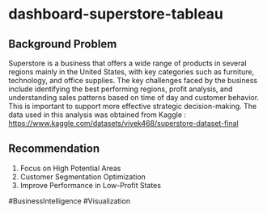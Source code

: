 # dashboard-superstore-tableau

## Background Problem
Superstore is a business that offers a wide range of products in several regions mainly in the United States, with key categories such as furniture, technology, and office supplies. The key challenges faced by the business include identifying the best performing regions, profit analysis, and understanding sales patterns based on time of day and customer behavior. This is important to support more effective strategic decision-making. The data used in this analysis was obtained from Kaggle : https://www.kaggle.com/datasets/vivek468/superstore-dataset-final

## Recommendation
1. Focus on High Potential Areas
2. Customer Segmentation Optimization
3. Improve Performance in Low-Profit States

#BusinessIntelligence #Visualization

